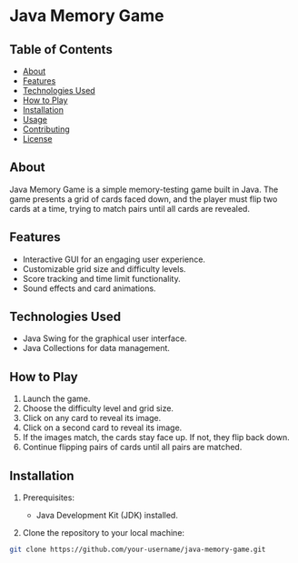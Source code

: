 



# Java Memory Game
## Table of Contents

- [About](#about)
- [Features](#features)
- [Technologies Used](#technologies-used)
- [How to Play](#how-to-play)
- [Installation](#installation)
- [Usage](#usage)
- [Contributing](#contributing)
- [License](#license)

## About

Java Memory Game is a simple memory-testing game built in Java. The game presents a grid of cards faced down, and the player must flip two cards at a time, trying to match pairs until all cards are revealed.

## Features

- Interactive GUI for an engaging user experience.
- Customizable grid size and difficulty levels.
- Score tracking and time limit functionality.
- Sound effects and card animations.

## Technologies Used

- Java Swing for the graphical user interface.
- Java Collections for data management.


## How to Play

1. Launch the game.
2. Choose the difficulty level and grid size.
3. Click on any card to reveal its image.
4. Click on a second card to reveal its image.
5. If the images match, the cards stay face up. If not, they flip back down.
6. Continue flipping pairs of cards until all pairs are matched.

## Installation

1. Prerequisites:
   - Java Development Kit (JDK) installed.


2. Clone the repository to your local machine:

```bash
git clone https://github.com/your-username/java-memory-game.git
